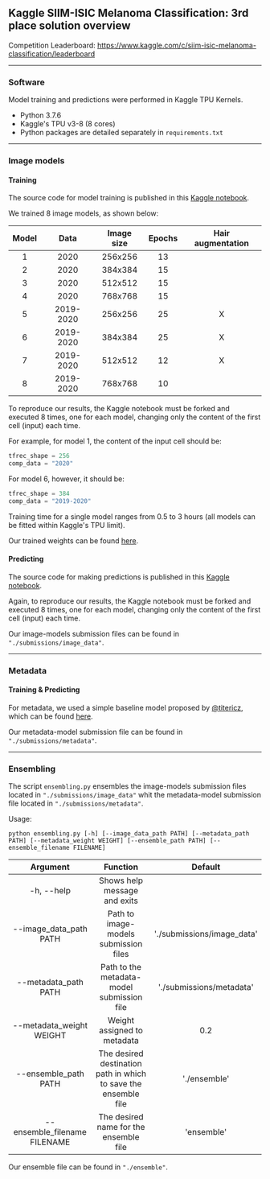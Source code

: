 ## Kaggle SIIM-ISIC Melanoma Classification: 3rd place solution overview

Competition Leaderboard: https://www.kaggle.com/c/siim-isic-melanoma-classification/leaderboard

---

### Software

Model training and predictions were performed in Kaggle TPU Kernels.

* Python 3.7.6
* Kaggle's TPU v3-8 (8 cores)
* Python packages are detailed separately in `requirements.txt`

---

### Image models

#### Training

The source code for model training is published in this [Kaggle notebook](https://www.kaggle.com/masdevallia).

We trained 8 image models, as shown below:

| Model       | Data        | Image size    | Epochs            | Hair augmentation |
| :----:      |    :----:   |      :----:   |      :----:       |      :----:       |
| 1           | 2020        | 256x256       | 13                |                   |
| 2           | 2020        | 384x384       | 15                |                   |
| 3           | 2020        | 512x512       | 15                |                   |
| 4           | 2020        | 768x768       | 15                |                   |
| 5           | 2019-2020   | 256x256       | 25                | X                 |
| 6           | 2019-2020   | 384x384       | 25                | X                 |
| 7           | 2019-2020   | 512x512       | 12                | X                 |
| 8           | 2019-2020   | 768x768       | 10                |                   |

To reproduce our results, the Kaggle notebook must be forked and executed 8 times, one for each model, changing only the content of the first cell (input) each time.

For example, for model 1, the content of the input cell should be:
```python
tfrec_shape = 256
comp_data = "2020"
```

For model 6, however, it should be:
```python
tfrec_shape = 384
comp_data = "2019-2020"
```

Training time for a single model ranges from 0.5 to 3 hours (all models can be fitted within Kaggle's TPU limit).

Our trained weights can be found [here](https://www.kaggle.com/masdevallia/melanoma-classification-3rd-place-models).

#### Predicting

The source code for making predictions is published in this [Kaggle notebook](https://www.kaggle.com/masdevallia).

Again, to reproduce our results, the Kaggle notebook must be forked and executed 8 times, one for each model, changing only the content of the first cell (input) each time.

Our image-models submission files can be found in `"./submissions/image_data"`.

---

### Metadata

#### Training & Predicting

For metadata, we used a simple baseline model proposed by [@titericz](https://www.kaggle.com/titericz), which can be found [here](https://www.kaggle.com/titericz/simple-baseline).

Our metadata-model submission file can be found in `"./submissions/metadata"`.

---

### Ensembling

The script `ensembling.py` ensembles the image-models submission files located in `"./submissions/image_data"` whit the metadata-model submission file located in `"./submissions/metadata"`.

Usage:

```
python ensembling.py [-h] [--image_data_path PATH] [--metadata_path PATH] [--metadata_weight WEIGHT] [--ensemble_path PATH] [--ensemble_filename FILENAME]
```

|         Argument           |         Function                           |     Default   |
|           :----:           |         :----:                             |      :----:   |
|        -h, --help          |      Shows help message and exits          |               |
| --image_data_path PATH    |      Path to image-models submission files | './submissions/image_data' |
| --metadata_path PATH     | Path to the metadata-model submission file | './submissions/metadata' |
| --metadata_weight WEIGHT   |        Weight assigned to metadata         |    0.2        |
| --ensemble_path PATH     | The desired destination path in which to save the ensemble file | './ensemble' |
| --ensemble_filename FILENAME |   The desired name for the ensemble file   |    'ensemble' |

Our ensemble file can be found in `"./ensemble"`.
